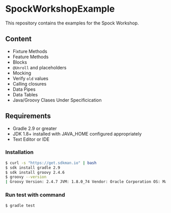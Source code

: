 # SpockWorkshopExample

This repository contains the examples for the Spock Workshop.

## Content
  - Fixture Methods
  - Feature Methods
  - Blocks
  - `@Unroll` and placeholders
  - Mocking
  - Verify `old` values
  - Calling closures
  - Data Pipes
  - Data Tables
  - Java/Groovy Clases Under Specificication
  
## Requirements

 - Gradle 2.9 or greater
 - JDK 1.8+ installed with JAVA_HOME configured appropriately
 - Text Editor or IDE
 
### Installation


```sh
$ curl -s "https://get.sdkman.io" | bash
$ sdk install gradle 2.9
$ sdk install groovy 2.4.6
$ groovy --version
| Groovy Version: 2.4.7 JVM: 1.8.0_74 Vendor: Oracle Corporation OS: Mac OS X
```


### Run test with command
``` sh
$ gradle test
```
